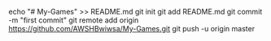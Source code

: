 echo "# My-Games" >> README.md
git init
git add README.md
git commit -m "first commit"
git remote add origin https://github.com/AWSHBwiwsa/My-Games.git
git push -u origin master
